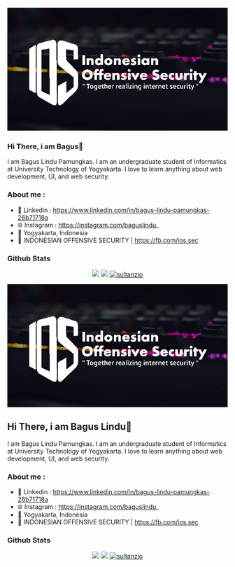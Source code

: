 <p align="center"></p>
<a href="https://sultanzio.github.io" target="_blank">
  <img src="https://raw.githubusercontent.com/sultanzio/sultanzio/main/corsair-wallpaper-previewf.jpg">
</a>
</p>


### Hi There, i am Bagus👋

I am Bagus Lindu Pamungkas. I am an undergraduate student of Informatics at University Technology of Yogyakarta. I love to learn anything about web development, UI, and web security.

### About me : 

- 📘 Linkedin  : https://www.linkedin.com/in/bagus-lindu-pamungkas-26b71718a
- 🌐 Instagram : https://instagram.com/baguslindu_
- 📌 Yogyakarta, Indonesia
- 📎 INDONESIAN OFFENSIVE SECURITY | https://fb.com/ios.sec


### Github Stats

<p align="center">
  <img src="https://github-readme-stats.vercel.app/api?username=sultanzio&show_icons=true&theme=blue-green">
  <img src="https://github-readme-stats.vercel.app/api/top-langs/?username=sultanzio&show_icons=true&theme=blue-green&layout=compact">
  <a href="https://github.com/ryo-ma/github-profile-trophy"><img src="https://github-profile-trophy.vercel.app/?username="sultanzio" alt="sultanzio" />
  </a>
  </p>
<p align="center">
<a href="https://sultanzio.github.io" target="_blank">
  <img src="https://raw.githubusercontent.com/sultanzio/sultanzio/main/corsair-wallpaper-previewf.jpg">
</a>
</p>


## Hi There, i am Bagus Lindu👋

I am Bagus Lindu Pamungkas. I am an undergraduate student of Informatics at University Technology of Yogyakarta. I love to learn anything about web development, UI, and web security.

### About me : 

- 📘 Linkedin  : https://www.linkedin.com/in/bagus-lindu-pamungkas-26b71718a
- 🌐 Instagram : https://instagram.com/baguslindu_
- 📌 Yogyakarta, Indonesia
- 📎 INDONESIAN OFFENSIVE SECURITY | https://fb.com/ios.sec


### Github Stats

<p align="center">
  <img src="https://github-readme-stats.vercel.app/api?username=sultanzio&show_icons=true&theme=blue-green">
  <img src="https://github-readme-stats.vercel.app/api/top-langs/?username=sultanzio&show_icons=true&theme=blue-green&layout=compact">
<a href="https://github.com/ryo-ma/github-profile-trophy"><img src="https://github-profile-trophy.vercel.app/?username=sultanzio" alt="sultanzio" /></a></p>
